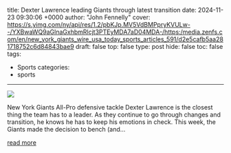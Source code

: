 title: Dexter Lawrence leading Giants through latest transition
date: 2024-11-23 09:30:06 +0000
author: "John Fennelly"
cover: https://s.yimg.com/ny/api/res/1.2/pbKJp.MV5VdBMPpryKVULw--/YXBwaWQ9aGlnaGxhbmRlcjt3PTEyMDA7aD04MDA-/https:/media.zenfs.com/en/new_york_giants_wire_usa_today_sports_articles_591/d2e5cafb5aa281718752c6d84843bae9
draft: false
top: false
type: post
hide: false
toc: false
tags:
  - Sports
categories:
  - sports
---

![](https://s.yimg.com/ny/api/res/1.2/pbKJp.MV5VdBMPpryKVULw--/YXBwaWQ9aGlnaGxhbmRlcjt3PTEyMDA7aD04MDA-/https:/media.zenfs.com/en/new_york_giants_wire_usa_today_sports_articles_591/d2e5cafb5aa281718752c6d84843bae9)

New York Giants All-Pro defensive tackle Dexter Lawrence is the closest thing the team has to a leader. As they continue to go through changes and transition, he knows he has to keep his emotions in check. This week, the Giants made the decision to bench (and…

[read more](https://giantswire.usatoday.com/2024/11/23/dexter-lawrence-leading-new-york-giants-through-latest-transition/)
